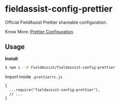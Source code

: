 # fieldassist-config-prettier

Official FieldAssist Prettier shareable configuration.

Know More: [Prettier Configuration](https://prettier.io/docs/en/configuration.html).

## Usage

**Install**:

```bash
$ npm i --D FieldAssist/fieldassist-config-prettier
```

Import inside `.prettierrc.js`

```jsonc
{
  ...require("fieldassist-config-prettier"),
  // ...
}
```
